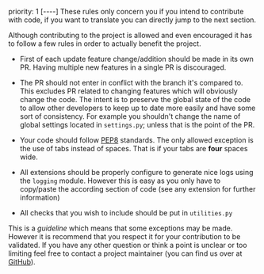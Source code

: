priority: 1
[----]
These rules only concern you if you intend to contribute with code, if you want to translate you can directly jump to the next section.

Although contributing to the project is allowed and even encouraged it has to follow a few rules in order to actually benefit the project.

- First of each update feature change/addition should be made in its own PR. Having multiple new features in a single PR is discouraged.

- The PR should not enter in conflict with the branch it's compared to. This excludes PR related to changing features which will obviously change the code. The intent is to preserve the global state of the code to allow other developers to keep up to date more easily and have some sort of consistency. For example you shouldn't change the name of global settings located in `settings.py`; unless that is the point of the PR.
- Your code should follow [PEP8](https://www.python.org/dev/peps/pep-0008/) standards. The only allowed exception is the use of tabs instead of spaces. That is if your tabs are **four** spaces wide.
- All extensions should be properly configure to generate nice logs using the `logging` module. However this is easy as you only have to copy/paste the according section of code (see any extension for further information)
- All checks that you wish to include should be put in `utilities.py`


This is a *guideline* which means that some exceptions may be made. However it is recommend that you respect it for your contribution to be validated. If you have any other question or think a point is unclear or too limiting feel free to contact a project maintainer (you can find us over at [GitHub](https://github.com/s0lst1ce/Botanist/)).
